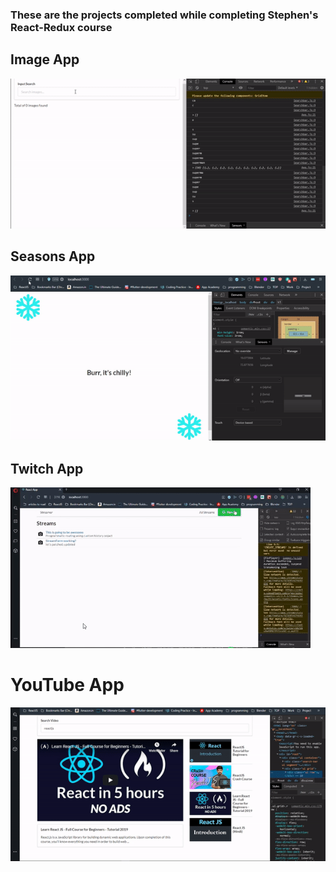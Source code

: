 ### These are the projects completed while completing Stephen's React-Redux course

## Image App

![alt text](image_app/assets/screen.gif)

## Seasons App

![alt text](seasons_app/assets/screen.gif)

## Twitch App

![alt text](twitch_app/client/screen/screen.gif)

# YouTube App

![alt text](you_tube_app/assets/screen.gif)
